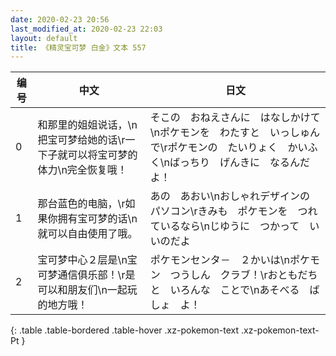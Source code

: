 ```yaml
---
date: 2020-02-23 20:56
last_modified_at: 2020-02-23 22:03
layout: default
title: 《精灵宝可梦 白金》文本 557
---
```

| 编号 | 中文 | 日文 |
| ---- | ---- | ---- |
| 0 | 和那里的姐姐说话，\n把宝可梦给她的话\r一下子就可以将宝可梦的体力\n完全恢复哦！ | そこの　おねえさんに　はなしかけて\nポケモンを　わたすと　いっしゅんで\rポケモンの　たいりょく　かいふく\nばっちり　げんきに　なるんだよ！ |
| 1 | 那台蓝色的电脑，\r如果你拥有宝可梦的话\n就可以自由使用了哦。 | あの　あおい\nおしゃれデザインの　パソコン\rきみも　ポケモンを　つれているなら\nじゆうに　つかって　いいのだよ |
| 2 | 宝可梦中心２层是\n宝可梦通信俱乐部！\r是可以和朋友们\n一起玩的地方哦！ | ポケモンセンタ－　２かいは\nポケモン　つうしん　クラブ！\rおともだちと　いろんな　ことで\nあそべる　ばしょ　よ！ |
{: .table .table-bordered .table-hover .xz-pokemon-text .xz-pokemon-text-Pt }